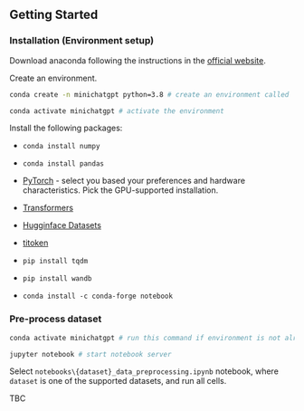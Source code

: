 
## Getting Started


### Installation (Environment setup)
Download anaconda following the instructions in the [official website](https://docs.conda.io/projects/conda/en/latest/user-guide/install/index.html).

Create an environment.

```bash
conda create -n minichatgpt python=3.8 # create an environment called 'minichatgpt' with Python version 3.8

conda activate minichatgpt # activate the environment
```

Install the following packages:

* `conda install numpy`

* `conda install pandas`

* [PyTorch](https://pytorch.org/) - select you based your preferences and hardware characteristics. Pick the GPU-supported installation.

* [Transformers](https://huggingface.co/docs/transformers/installation)

* [Hugginface Datasets](https://huggingface.co/docs/datasets/installation)

* [titoken](https://github.com/openai/tiktoken)

* `pip install tqdm`

* `pip install wandb`

* `conda install -c conda-forge notebook`

### Pre-process dataset
```bash
conda activate minichatgpt # run this command if environment is not already activated

jupyter notebook # start notebook server
```
Select `notebooks\{dataset}_data_preprocessing.ipynb` notebook, where `dataset` is one of the supported datasets, and run all cells.


TBC

[//]: # (### Download Pre-trained models)

[//]: # (Download pre-trained models from [here]&#40;&#41; and put them under the `model_params` folder.)
